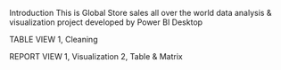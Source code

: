 Introduction
     This is Global Store sales all over the world data analysis & visualization project developed by  Power BI Desktop


 TABLE VIEW
   1,  Cleaning
   
 REPORT VIEW
    1,  Visualization
    2,  Table & Matrix

